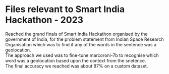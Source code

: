 # Files relevant to Smart India Hackathon - 2023
Reached the grand finals of Smart India Hackathon organised by the government of India, for the problem statement from Indian Space Research Organisation which was to find if any of the words in the sentence was a geolocation.  
The approach we used was to fine-tune marcoroni-7b to recognise which word was a geolocation based upon the context from the snetence.  
The final accuracy we reached was about 87% on a custom dataset.
